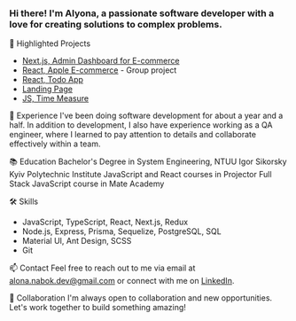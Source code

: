 ### Hi there! I'm Alyona, a passionate software developer with a love for creating solutions to complex problems.

🌟 Highlighted Projects
- [Next.js, Admin Dashboard for E-commerce](https://github.com/nabokok/product_catalog_admin)
- [React, Apple E-commerce](https://github.com/underHeel/product_catalog) - Group project
- [React, Todo App](https://github.com/nabokok/react_todo-app-with-api)
- [Landing Page](https://github.com/nabokok/layout_landing-page)
- [JS, Time Measure](https://github.com/nabokok/time-measure)


💼 Experience
I've been doing software development for about a year and a half.
In addition to development, I also have experience working as a QA engineer, where I learned to pay attention to details and collaborate effectively within a team. 

📚 Education
Bachelor's Degree in System Engineering, NTUU Igor Sikorsky Kyiv Polytechnic Institute
JavaScript and React courses in Projector
Full Stack JavaScript course in Mate Academy

🛠️ Skills
- JavaScript, TypeScript, React, Next.js, Redux
- Node.js, Express, Prisma, Sequelize, PostgreSQL, SQL
- Material UI, Ant Design, SCSS
- Git


📫 Contact
Feel free to reach out to me via email at alona.nabok.dev@gmail.com or connect with me on [LinkedIn](https://www.linkedin.com/in/alyona-nabok/).

🤝 Collaboration
I'm always open to collaboration and new opportunities. Let's work together to build something amazing!
